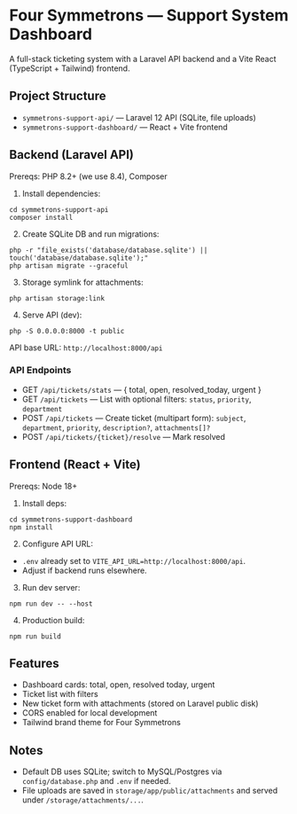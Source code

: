 # Four Symmetrons — Support System Dashboard

A full-stack ticketing system with a Laravel API backend and a Vite React (TypeScript + Tailwind) frontend.

## Project Structure

- `symmetrons-support-api/` — Laravel 12 API (SQLite, file uploads)
- `symmetrons-support-dashboard/` — React + Vite frontend

## Backend (Laravel API)

Prereqs: PHP 8.2+ (we use 8.4), Composer

1. Install dependencies:

```
cd symmetrons-support-api
composer install
```

2. Create SQLite DB and run migrations:

```
php -r "file_exists('database/database.sqlite') || touch('database/database.sqlite');"
php artisan migrate --graceful
```

3. Storage symlink for attachments:

```
php artisan storage:link
```

4. Serve API (dev):

```
php -S 0.0.0.0:8000 -t public
```

API base URL: `http://localhost:8000/api`

### API Endpoints

- GET `/api/tickets/stats` — { total, open, resolved_today, urgent }
- GET `/api/tickets` — List with optional filters: `status`, `priority`, `department`
- POST `/api/tickets` — Create ticket (multipart form): `subject`, `department`, `priority`, `description?`, `attachments[]?`
- POST `/api/tickets/{ticket}/resolve` — Mark resolved

## Frontend (React + Vite)

Prereqs: Node 18+

1. Install deps:

```
cd symmetrons-support-dashboard
npm install
```

2. Configure API URL:

- `.env` already set to `VITE_API_URL=http://localhost:8000/api`.
- Adjust if backend runs elsewhere.

3. Run dev server:

```
npm run dev -- --host
```

4. Production build:

```
npm run build
```

## Features

- Dashboard cards: total, open, resolved today, urgent
- Ticket list with filters
- New ticket form with attachments (stored on Laravel public disk)
- CORS enabled for local development
- Tailwind brand theme for Four Symmetrons

## Notes

- Default DB uses SQLite; switch to MySQL/Postgres via `config/database.php` and `.env` if needed.
- File uploads are saved in `storage/app/public/attachments` and served under `/storage/attachments/...`.
